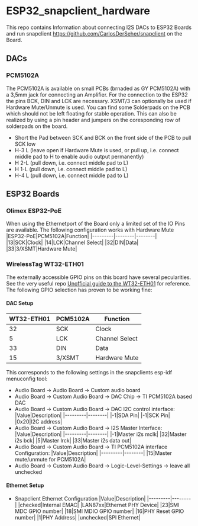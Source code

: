 # ESP32_snapclient_hardware

This repo contains Information about connecting I2S DACs to ESP32 Boards and run snapclient https://github.com/CarlosDerSeher/snapclient on the Board.

## DACs
### PCM5102A
The PCM5102A is available on small PCBs (brnaded as GY PCM5102A) with a 3,5mm jack for connecting an Amplifier.
For the connection to the ESP32 the pins BCK, DIN and LCK are necessary. XSMT/3 can optionally be used if Hardware Mute/Unmute is used.
You can find some Solderpads on the PCB which should not be left floating for stable operation. This can also be realized by using a pin header and jumpers on the coresponding row of solderpads on the board.

- Short the Pad between SCK and BCK on the front side of the PCB to pull SCK low
- H-3 L (leave open if Hardware Mute is used, or pull up, i.e. connect middle pad to H to enable audio output permanently)
- H 2-L (pull down, i.e. connect middle pad to L)
- H 1-L (pull down, i.e. connect middle pad to L)
- H-4 L (pull down, i.e. connect middle pad to L)


## ESP32 Boards
### Olimex ESP32-PoE
When using the Ethernetport of the Board only a limited set of the IO Pins are available. The following configuration works with Hardware Mute
|ESP32-PoE|PCM5102A|Function|
|---------|--------|--------|
|13|SCK|Clock|
|14|LCK|Channel Select|
|32|DIN|Data|
|33|3/XSMT|Hardware Mute|


### WirelessTag WT32-ETH01
The externally accessible GPIO pins on this board have several pecularities. See the very useful repo [Unofficial guide to the WT32-ETH01](https://github.com/egnor/wt32-eth01) for reference. The following GPIO selection has proven to be working fine:

#### DAC Setup

|WT32-ETH01|PCM5102A|Function|
|---------|--------|--------|
|32|SCK|Clock|
|5|LCK|Channel Select|
|33|DIN|Data|
|15|3/XSMT|Hardware Mute|

This corresponds to the following settings in the snapclients esp-idf menuconfig tool:

* Audio Board -> Audio Board -> Custom audio board
* Audio Board -> Custom Audio Board -> DAC Chip -> TI PCM5102A based DAC
* Audio Board -> Custom Audio Board -> DAC I2C control interface:
    |Value|Description|
    |---------|--------|
    |-1|SDA Pin|
    |-1|SCK Pin|
    |0x20|I2C address|
* Audio Board -> Custom Audio Board -> I2S Master Interface:
    |Value|Description|
    |---------|--------|
    |-1|Master i2s mclk|
    |32|Master i2s bck|
    |5|Master lrck|
    |33|Master i2s data out|
* Audio Board -> Custom Audio Board -> TI PCM5102A interface Configuration:
    |Value|Description|
    |---------|--------|
    |15|Master mute/unmute for PCM5102A|
* Audio Board -> Custom Audio Board -> Logic-Level-Settings -> leave all unchecked

#### Ethernet Setup

* Snapclient Ethernet Configuration
    |Value|Description|
    |---------|--------|
    |checked|Internal EMAC|
    |LAN87xx|Ethernet PHY Device|
    |23|SMI MDC GPIO number|
    |18|SMI MDIO GPIO number|
    |16|PHY Reset GPIO number|
    |1|PHY Address|
    |unchecked|SPI Ethernet|

